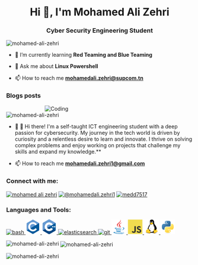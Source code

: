 <h1 align="center">Hi 👋, I'm Mohamed Ali Zehri</h1>
<h3 align="center">Cyber Security Engineering Student</h3>

<p align="left"> <img src="https://komarev.com/ghpvc/?username=mohamed-ali-zehri&label=Profile%20views&color=0e75b6&style=flat" alt="mohamed-ali-zehri" /> </p>

- 🌱 I’m currently learning **Red Teaming and Blue Teaming**

- 💬 Ask me about **Linux Powershell**

- 📫 How to reach me **mohamedali.zehri@supcom.tn**

### Blogs posts
<!-- BLOG-POST-LIST:START -->
<!-- BLOG-POST-LIST:END -->
<img width="400" alt="Coding" align="right" src="https://media4.giphy.com/media/v1.Y2lkPTc5MGI3NjExM2lzdDZud3MzY3liMmRuaGw5ZWpsaXRrem05Z3kyZzg3cnQ1N2F1OSZlcD12MV9pbnRlcm5hbF9naWZfYnlfaWQmY3Q9Zw/qgQUggAC3Pfv687qPC/giphy.gif">


<p align="left"> <img src="https://komarev.com/ghpvc/?username=mohamed-ali-zehri&label=Profile%20views&color=0e75b6&style=flat" alt="mohamed-ali-zehri" /> </p>

- 🌱 👋 Hi there! I'm a self-taught ICT engineering student with a deep passion for cybersecurity. My journey in the tech world is driven by curiosity and a relentless desire to learn and innovate. I thrive on solving complex problems and enjoy working on projects that challenge my skills and expand my knowledge.**

- 📫 How to reach me **mohamedali.zehri1@gmail.com**


<h3 align="left">Connect with me:</h3>
<p align="left">
<a href="https://linkedin.com/in/mohamedalizehri" target="blank"><img align="center" src="https://raw.githubusercontent.com/rahuldkjain/github-profile-readme-generator/master/src/images/icons/Social/linked-in-alt.svg" alt="mohamed ali zehri" height="30" width="40" /></a>
<a href="https://medium.com/@mohamedali.zehri1" target="blank"><img align="center" src="https://raw.githubusercontent.com/rahuldkjain/github-profile-readme-generator/master/src/images/icons/Social/medium.svg" alt="@mohamedali.zehri1" height="30" width="40" /></a>
<a href="https://www.hackerrank.com/medd7517" target="blank"><img align="center" src="https://raw.githubusercontent.com/rahuldkjain/github-profile-readme-generator/master/src/images/icons/Social/hackerrank.svg" alt="medd7517" height="30" width="40" /></a>
</p>



<h3 align="left">Languages and Tools:</h3>
<p align="left"> <a href="https://www.gnu.org/software/bash/" target="_blank" rel="noreferrer"> <img src="https://www.vectorlogo.zone/logos/gnu_bash/gnu_bash-icon.svg" alt="bash" width="40" height="40"/> </a> <a href="https://www.cprogramming.com/" target="_blank" rel="noreferrer"> <img src="https://raw.githubusercontent.com/devicons/devicon/master/icons/c/c-original.svg" alt="c" width="40" height="40"/> </a> <a href="https://www.w3schools.com/cpp/" target="_blank" rel="noreferrer"> <img src="https://raw.githubusercontent.com/devicons/devicon/master/icons/cplusplus/cplusplus-original.svg" alt="cplusplus" width="40" height="40"/> </a> <a href="https://www.elastic.co" target="_blank" rel="noreferrer"> <img src="https://www.vectorlogo.zone/logos/elastic/elastic-icon.svg" alt="elasticsearch" width="40" height="40"/> </a> <a href="https://git-scm.com/" target="_blank" rel="noreferrer"> <img src="https://www.vectorlogo.zone/logos/git-scm/git-scm-icon.svg" alt="git" width="40" height="40"/> </a> <a href="https://www.java.com" target="_blank" rel="noreferrer"> <img src="https://raw.githubusercontent.com/devicons/devicon/master/icons/java/java-original.svg" alt="java" width="40" height="40"/> </a> <a href="https://developer.mozilla.org/en-US/docs/Web/JavaScript" target="_blank" rel="noreferrer"> <img src="https://raw.githubusercontent.com/devicons/devicon/master/icons/javascript/javascript-original.svg" alt="javascript" width="40" height="40"/> </a> <a href="https://www.linux.org/" target="_blank" rel="noreferrer"> <img src="https://raw.githubusercontent.com/devicons/devicon/master/icons/linux/linux-original.svg" alt="linux" width="40" height="40"/> </a> <a href="https://www.python.org" target="_blank" rel="noreferrer"> <img src="https://raw.githubusercontent.com/devicons/devicon/master/icons/python/python-original.svg" alt="python" width="40" height="40"/> </a> </p>

<p><img align="left" src="https://github-readme-stats.vercel.app/api/top-langs?username=mohamed-ali-zehri&show_icons=true&locale=en&layout=compact" alt="mohamed-ali-zehri" /></p>

<p>&nbsp;<img align="center" src="https://github-readme-stats.vercel.app/api?username=mohamed-ali-zehri&show_icons=true&locale=en" alt="mohamed-ali-zehri" /></p>

<p><img align="center" src="https://github-readme-streak-stats.herokuapp.com/?user=mohamed-ali-zehri&" alt="mohamed-ali-zehri" /></p>
